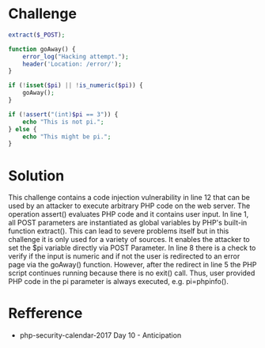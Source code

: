 # Challenge
```php 
extract($_POST);

function goAway() {
    error_log("Hacking attempt.");
    header('Location: /error/');
}

if (!isset($pi) || !is_numeric($pi)) {
    goAway();
}

if (!assert("(int)$pi == 3")) {
    echo "This is not pi.";
} else {
    echo "This might be pi.";
}
```

# Solution
This challenge contains a code injection vulnerability in line 12 that can be used by an attacker to execute arbitrary PHP code on the web server. The operation assert() evaluates PHP code and it contains user input. In line 1, all POST parameters are instantiated as global variables by PHP's built-in function extract(). This can lead to severe problems itself but in this challenge it is only used for a variety of sources. It enables the attacker to set the $pi variable directly via POST Parameter. In line 8 there is a check to verify if the input is numeric and if not the user is redirected to an error page via the goAway() function. However, after the redirect in line 5 the PHP script continues running because there is no exit() call. Thus, user provided PHP code in the pi parameter is always executed, e.g. pi=phpinfo().

# Refference
+ php-security-calendar-2017 Day 10 - Anticipation
